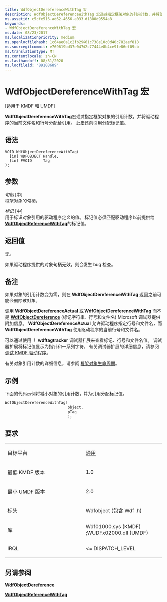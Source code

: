 ```yaml
---
title: WdfObjectDereferenceWithTag 宏
description: WdfObjectDereferenceWithTag 宏递减指定框架对象的引用计数，并将驱动程序的当前文件名和行号分配给引用。 此宏还向引用分配标记值。
ms.assetid: c5cfe516-ad62-4656-a033-d1800d9554a8
keywords:
- WdfObjectDereferenceWithTag 宏
ms.date: 08/23/2017
ms.localizationpriority: medium
ms.openlocfilehash: 1c64ae0a1c2fb29661c738e10c0d40c782aef818
ms.sourcegitcommit: e769619bd37e04762c77444e8b4ce9fe86ef09cb
ms.translationtype: MT
ms.contentlocale: zh-CN
ms.lasthandoff: 08/31/2020
ms.locfileid: "89188689"
---
```

# <a name="wdfobjectdereferencewithtag-macro"></a>WdfObjectDereferenceWithTag 宏


\[适用于 KMDF 和 UMDF\]

**WdfObjectDereferenceWithTag**宏递减指定框架对象的引用计数，并将驱动程序的当前文件名和行号分配给引用。 此宏还向引用分配标记值。

<a name="syntax"></a>语法
------

```ManagedCPlusPlus
VOID WdfObjectDereferenceWithTag(
  [in] WDFOBJECT Handle,
  [in] PVOID     Tag
);
```

<a name="parameters"></a>参数
----------

*句柄* \[中\]  
框架对象的句柄。

*标记* \[中\]  
用于标识对象引用的驱动程序定义的值。 标记值必须匹配驱动程序以前提供给 [**WdfObjectReferenceWithTag**](wdfobjectreferencewithtag.md)的标记值。

<a name="return-value"></a>返回值
------------

无。

如果驱动程序提供的对象句柄无效，则会发生 bug 检查。

<a name="remarks"></a>备注
-------

如果对象的引用计数变为零，则在 **WdfObjectDereferenceWithTag** 返回之前可能会删除该对象。

调用 [**WdfObjectDereferenceActual**](/windows-hardware/drivers/ddi/wdfobject/nf-wdfobject-wdfobjectdereferenceactual) 或 **WdfObjectDereferenceWithTag** 而不是 [**WdfObjectDereference**](wdfobjectdereference.md) (标记字符串、行号和文件名) Microsoft 调试器提供附加信息。 **WdfObjectDereferenceActual** 允许驱动程序指定行号和文件名，而 **WdfObjectDereferenceWithTag** 使用驱动程序的当前行号和文件名。

可以通过使用 **！ wdftagtracker** 调试器扩展来查看标记、行号和文件名值。 调试器扩展将标记值显示为指针和一系列字符。 有关调试器扩展的详细信息，请参阅 [调试 KMDF 驱动程序](https://docs.microsoft.com/windows-hardware/drivers/wdf/debugging-a-wdf-driver)。

有关对象引用计数的详细信息，请参阅 [框架对象生命周期](./framework-object-life-cycle.md)。

<a name="examples"></a>示例
--------

下面的代码示例将减小对象的引用计数，并为引用分配标记值。

```cpp
WdfObjectDereferenceWithTag(
                            object,
                            pTag
                            );
```

<a name="requirements"></a>要求
------------

<table>
<colgroup>
<col width="50%" />
<col width="50%" />
</colgroup>
<tbody>
<tr class="odd">
<td><p>目标平台</p></td>
<td><a href="https://go.microsoft.com/fwlink/p/?linkid=531356" data-raw-source="[Universal](https://go.microsoft.com/fwlink/p/?linkid=531356)">通用</a></td>
</tr>
<tr class="even">
<td><p>最低 KMDF 版本</p></td>
<td><p>1.0</p></td>
</tr>
<tr class="odd">
<td><p>最小 UMDF 版本</p></td>
<td><p>2.0</p></td>
</tr>
<tr class="even">
<td><p>标头</p></td>
<td>Wdfobject (包含 Wdf .h) </td>
</tr>
<tr class="odd">
<td><p>库</p></td>
<td>Wdf01000.sys (KMDF) ;WUDFx02000.dll (UMDF) </td>
</tr>
<tr class="even">
<td><p>IRQL</p></td>
<td><p>&lt;= DISPATCH_LEVEL</p></td>
</tr>
</tbody>
</table>

## <a name="see-also"></a>另请参阅


[**WdfObjectDereference**](wdfobjectdereference.md)

[**WdfObjectReferenceWithTag**](wdfobjectreferencewithtag.md)

 

